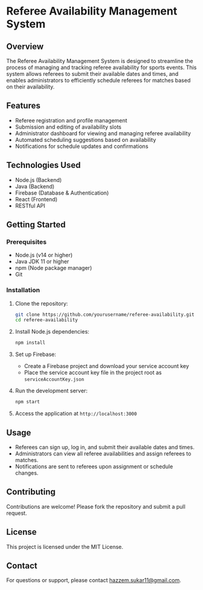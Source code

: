 # Referee Availability Management System

## Overview

The Referee Availability Management System is designed to streamline the process of managing and tracking referee availability for sports events. This system allows referees to submit their available dates and times, and enables administrators to efficiently schedule referees for matches based on their availability.

## Features

- Referee registration and profile management
- Submission and editing of availability slots
- Administrator dashboard for viewing and managing referee availability
- Automated scheduling suggestions based on availability
- Notifications for schedule updates and confirmations

## Technologies Used

- Node.js (Backend)
- Java (Backend)
- Firebase (Database & Authentication)
- React (Frontend)
- RESTful API

## Getting Started

### Prerequisites

- Node.js (v14 or higher)
- Java JDK 11 or higher
- npm (Node package manager)
- Git

### Installation

1. Clone the repository:
    ```bash
    git clone https://github.com/yourusername/referee-availability.git
    cd referee-availability
    ```

2. Install Node.js dependencies:
    ```bash
    npm install
    ```

3. Set up Firebase:
    - Create a Firebase project and download your service account key
    - Place the service account key file in the project root as `serviceAccountKey.json`

4. Run the development server:
    ```bash
    npm start
    ```

5. Access the application at `http://localhost:3000`

## Usage

- Referees can sign up, log in, and submit their available dates and times.
- Administrators can view all referee availabilities and assign referees to matches.
- Notifications are sent to referees upon assignment or schedule changes.

## Contributing

Contributions are welcome! Please fork the repository and submit a pull request.

## License

This project is licensed under the MIT License.

## Contact

For questions or support, please contact [hazzem.sukar11@gmail.com](mailto:hazzem.sukar11@gmail.com).
